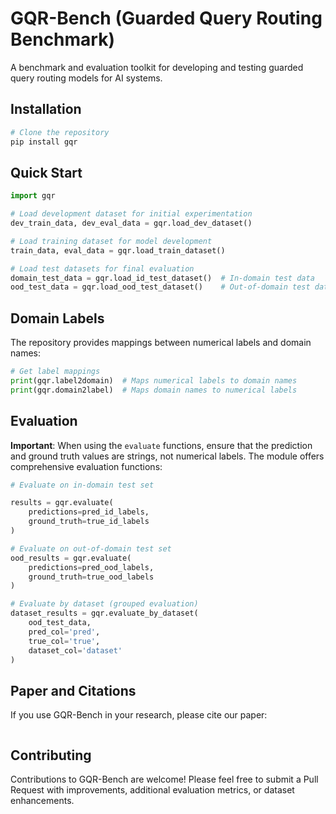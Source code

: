 # GQR-Bench (Guarded Query Routing Benchmark)

A benchmark and evaluation toolkit for developing and testing guarded query routing models for AI systems.



## Installation

```bash
# Clone the repository
pip install gqr
```

## Quick Start

```python
import gqr

# Load development dataset for initial experimentation
dev_train_data, dev_eval_data = gqr.load_dev_dataset()

# Load training dataset for model development
train_data, eval_data = gqr.load_train_dataset()

# Load test datasets for final evaluation
domain_test_data = gqr.load_id_test_dataset()  # In-domain test data
ood_test_data = gqr.load_ood_test_dataset()    # Out-of-domain test data
```

## Domain Labels

The repository provides mappings between numerical labels and domain names:

```python
# Get label mappings
print(gqr.label2domain)  # Maps numerical labels to domain names
print(gqr.domain2label)  # Maps domain names to numerical labels
```

## Evaluation

**Important**: When using the `evaluate` functions, ensure that the prediction and ground truth values are strings, not numerical labels.
The module offers comprehensive evaluation functions:

```python
# Evaluate on in-domain test set

results = gqr.evaluate(
    predictions=pred_id_labels,
    ground_truth=true_id_labels
)

# Evaluate on out-of-domain test set
ood_results = gqr.evaluate(
    predictions=pred_ood_labels,
    ground_truth=true_ood_labels
)

# Evaluate by dataset (grouped evaluation)
dataset_results = gqr.evaluate_by_dataset(
    ood_test_data,
    pred_col='pred',
    true_col='true',
    dataset_col='dataset'
)
```


## Paper and Citations

If you use GQR-Bench in your research, please cite our paper:

```
```


## Contributing

Contributions to GQR-Bench are welcome! Please feel free to submit a Pull Request with improvements, additional evaluation metrics, or dataset enhancements.